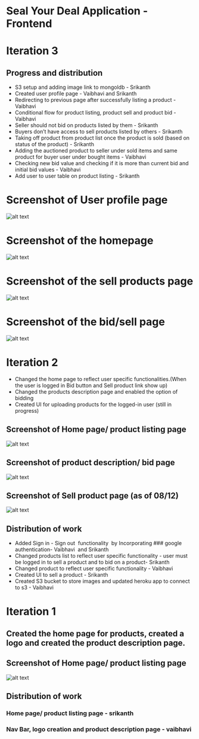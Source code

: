 # Seal Your Deal Application - Frontend

# Iteration 3

## Progress and distribution
* S3 setup and adding image link to mongoldb - Srikanth
* Created user profile page - Vaibhavi and Srikanth
* Redirecting to previous page after successfully listing a product - Vaibhavi 
* Conditional flow for product listing, product sell and product bid - Vaibhavi 
* Seller should not bid on products listed by them - Srikanth
* Buyers don’t have access to sell products listed by others - Srikanth 
* Taking off product from product list once the product is sold (based on status of the product) - Srikanth 
* Adding the auctioned product to seller under sold items and same product for buyer user under bought items - Vaibhavi
* Checking new bid value and checking if it is more than current bid and initial bid values - Vaibhavi
* Add user to user table on product listing - Srikanth

# Screenshot of User profile page
![alt text](./screenshots/Screen%20Shot%202022-08-18%20at%202.59.55%20AM.png)

# Screenshot of the homepage
![alt text](./screenshots/Screen%20Shot%202022-08-18%20at%203.01.53%20AM.png)

# Screenshot of the sell products page
![alt text](./screenshots/Screen%20Shot%202022-08-18%20at%202.33.21%20AM.png)

# Screenshot of the bid/sell page
![alt text](./screenshots/Screen%20Shot%202022-08-18%20at%203.05.43%20AM.png)

# Iteration 2

* Changed the home page to reflect user specific functionalities.(When the user is logged in Bid button and Sell product link show up)
* Changed the products description page and enabled the option of bidding
* Created UI for uploading products for the logged-in user (still in progress)

## Screenshot of Home page/ product listing page
![alt text](./screenshots/Screen%20Shot%202022-08-12%20at%2012.57.32%20AM.png)

## Screenshot of product description/ bid page
![alt text](./screenshots/Screen%20Shot%202022-08-12%20at%2012.57.45%20AM.png)

## Screenshot of Sell product page (as of 08/12)
![alt text](./screenshots/Screen%20Shot%202022-08-12%20at%201.24.47%20AM.png)

## Distribution of work
* Added Sign in - Sign out  functionality  by Incorporating ### google authentication- Vaibhavi  and Srikanth
* Changed products list to reflect user specific functionality - user must be logged in to sell a product and to bid on a product- Srikanth
* Changed product to reflect user specific functionality - Vaibhavi
* Created UI to sell a product - Srikanth
* Created S3 bucket to store images and updated heroku app to connect to s3 - Vaibhavi


# Iteration 1

## Created the home page for products, created a logo and created the product description page.

## Screenshot of Home page/ product listing page
![alt text](./screenshots/Screen%20Shot%202022-08-06%20at%202.13.16%20AM.png)

## Distribution of work
### Home page/ product listing page - srikanth 
### Nav Bar, logo creation and product description page - vaibhavi


